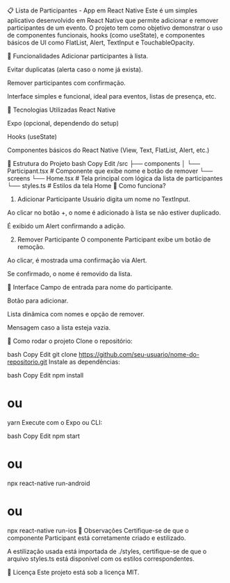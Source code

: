📋 Lista de Participantes - App em React Native
Este é um simples aplicativo desenvolvido em React Native que permite adicionar e remover participantes de um evento. O projeto tem como objetivo demonstrar o uso de componentes funcionais, hooks (como useState), e componentes básicos de UI como FlatList, Alert, TextInput e TouchableOpacity.

📱 Funcionalidades
Adicionar participantes à lista.

Evitar duplicatas (alerta caso o nome já exista).

Remover participantes com confirmação.

Interface simples e funcional, ideal para eventos, listas de presença, etc.

🧩 Tecnologias Utilizadas
React Native

Expo (opcional, dependendo do setup)

Hooks (useState)

Componentes básicos do React Native (View, Text, FlatList, Alert, etc.)

📂 Estrutura do Projeto
bash
Copy
Edit
/src
 ├── components
 │    └── Participant.tsx     # Componente que exibe nome e botão de remover
 └── screens
      └── Home.tsx            # Tela principal com lógica da lista de participantes
      └── styles.ts           # Estilos da tela Home
🧠 Como funciona?
1. Adicionar Participante
Usuário digita um nome no TextInput.

Ao clicar no botão +, o nome é adicionado à lista se não estiver duplicado.

É exibido um Alert confirmando a adição.

2. Remover Participante
O componente Participant exibe um botão de remoção.

Ao clicar, é mostrada uma confirmação via Alert.

Se confirmado, o nome é removido da lista.

📸 Interface
Campo de entrada para nome do participante.

Botão para adicionar.

Lista dinâmica com nomes e opção de remover.

Mensagem caso a lista esteja vazia.

🚀 Como rodar o projeto
Clone o repositório:

bash
Copy
Edit
git clone https://github.com/seu-usuario/nome-do-repositorio.git
Instale as dependências:

bash
Copy
Edit
npm install
# ou
yarn
Execute com o Expo ou CLI:

bash
Copy
Edit
npm start
# ou
npx react-native run-android
# ou
npx react-native run-ios
📌 Observações
Certifique-se de que o componente Participant está corretamente criado e estilizado.

A estilização usada está importada de ./styles, certifique-se de que o arquivo styles.ts está disponível com os estilos correspondentes.

📄 Licença
Este projeto está sob a licença MIT.
